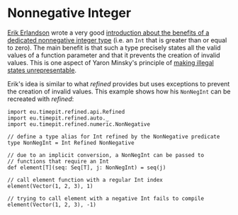 # Nonnegative Integer

[Erik Erlandson][erikerlandson] wrote a very good [introduction about
the benefits of a dedicated nonnegative integer type][non-negative-numerics]
(i.e. an `Int` that is greater than or equal to zero). The main benefit
is that such a type precisely states all the valid values of a function
parameter and that it prevents the creation of invalid values. This is
one aspect of Yaron Minsky's principle of
[making illegal states unrepresentable][effective-ml-revisited].

Erik's idea is similar to what *refined* provides but uses exceptions
to prevent the creation of invalid values. This example shows how his
`NonNegInt` can be recreated with *refined*:

```tut
import eu.timepit.refined.api.Refined
import eu.timepit.refined.auto._
import eu.timepit.refined.numeric.NonNegative

// define a type alias for Int refined by the NonNegative predicate
type NonNegInt = Int Refined NonNegative

// due to an implicit conversion, a NonNegInt can be passed to
// functions that require an Int
def element[T](seq: Seq[T], j: NonNegInt) = seq(j)

// call element function with a regular Int index
element(Vector(1, 2, 3), 1)
```

```tut:fail
// trying to call element with a negative Int fails to compile
element(Vector(1, 2, 3), -1)
```

[erikerlandson]: http://erikerlandson.github.io
[non-negative-numerics]: http://erikerlandson.github.io/blog/2015/08/18/lightweight-non-negative-numerics-for-better-scala-type-signatures/
[effective-ml-revisited]: https://blogs.janestreet.com/effective-ml-revisited/
